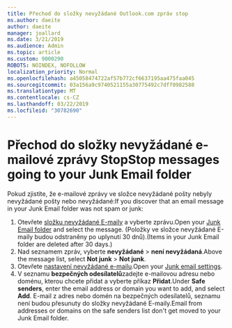 ```yaml
---
title: Přechod do složky nevyžádané Outlook.com zpráv stop
ms.author: daeite
author: daeite
manager: joallard
ms.date: 3/21/2019
ms.audience: Admin
ms.topic: article
ms.custom: 9000290
ROBOTS: NOINDEX, NOFOLLOW
localization_priority: Normal
ms.openlocfilehash: a45058474722af57b772cf6637195aa475faa045
ms.sourcegitcommit: 03a156a9c9740521155a30775492c7dff0982588
ms.translationtype: MT
ms.contentlocale: cs-CZ
ms.lasthandoff: 03/22/2019
ms.locfileid: "30782690"
---
```

# <a name="stop-messages-going-to-your-junk-email-folder"></a><span data-ttu-id="d5ec2-102">Přechod do složky nevyžádané e-mailové zprávy Stop</span><span class="sxs-lookup"><span data-stu-id="d5ec2-102">Stop messages going to your Junk Email folder</span></span>

<span data-ttu-id="d5ec2-103">Pokud zjistíte, že e-mailové zprávy ve složce nevyžádané pošty nebyly nevyžádané pošty nebo nevyžádané:</span><span class="sxs-lookup"><span data-stu-id="d5ec2-103">If you discover that an email message in your Junk Email folder was not spam or junk:</span></span>

1. <span data-ttu-id="d5ec2-104">Otevřete [složku nevyžádané E-maily](https://outlook.live.com/mail/junkemail) a vyberte zprávu.</span><span class="sxs-lookup"><span data-stu-id="d5ec2-104">Open your [Junk Email folder](https://outlook.live.com/mail/junkemail) and select the message.</span></span> <span data-ttu-id="d5ec2-105">(Položky ve složce nevyžádané E-maily budou odstraněny po uplynutí 30 dnů).</span><span class="sxs-lookup"><span data-stu-id="d5ec2-105">(Items in your Junk Email folder are deleted after 30 days.)</span></span>
1. <span data-ttu-id="d5ec2-106">Nad seznamem zpráv, vyberte **nevyžádané** > **není nevyžádaná**.</span><span class="sxs-lookup"><span data-stu-id="d5ec2-106">Above the message list, select **Not junk** > **Not junk**.</span></span>
1. <span data-ttu-id="d5ec2-107">Otevřete [nastavení nevyžádané e-mailu](https://go.microsoft.com/fwlink/?linkid=2035804).</span><span class="sxs-lookup"><span data-stu-id="d5ec2-107">Open your [Junk email settings](https://go.microsoft.com/fwlink/?linkid=2035804).</span></span>
1. <span data-ttu-id="d5ec2-108">V seznamu **bezpečných odesílatelů**zadejte e-mailovou adresu nebo doménu, kterou chcete přidat a vyberte příkaz **Přidat**.</span><span class="sxs-lookup"><span data-stu-id="d5ec2-108">Under **Safe senders**, enter the email address or domain you want to add, and select **Add**.</span></span> <span data-ttu-id="d5ec2-109">E-mail z adres nebo domén na bezpečných odesílatelů, seznamu není budou přesunuty do složky nevyžádané E-maily.</span><span class="sxs-lookup"><span data-stu-id="d5ec2-109">Email from addresses or domains on the safe senders list don't get moved to your Junk Email folder.</span></span>